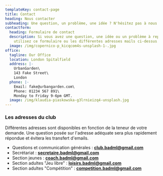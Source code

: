 ```yaml
---
templateKey: contact-page
title: Contact
heading: Nous contacter
subheading: Une question, un problème, une idée ? N'hésitez pas à nous contacter !
contactform:
  heading: Formulaire de contact
  description: Si vous avez une question, une idée ou un problème à reporter,
    utilisez ce formulaire ou les différentes adresses mails ci-dessus.
  image: /img/copernico-p_kicqcom4s-unsplash-1-.jpg
office:
  tagline: Our Office
  location: London Spitalfield
  address: |-
    UrbanGarden\
    143 Fake Street\
    London
  phone: |-
    Email: fake@urbangarden.com\
    Phone: 01234 567 891\
    Monday to Friday 9-6pm GMT.
  image: /img/klaudia-piaskowska-g3lrnieizq4-unsplash.jpg
---
```

### Les adresses du club

Différentes adresses sont disponibles en fonction de la teneur de votre demande. Une question posée sur l'adresse adéquate sera plus rapidement répondue et évitera les transfert d'emails.

* Questions et communication générales : **[club.badml@gmail.com](mailto:club.badml@gmail.com)**
* Secrétariat : **[secretaire.badml@gmail.com](mailto:secretaire.badml@gmail.com)**
* Section jeunes : **[coach.badml@gmail.com](mailto:coach.badml@gmail.com)**
* Section adultes "Jeu libre" : **[loisirs.badml@gmail.com](mailto:loisirs.badml@gmail.com)**
* Section adultes "Compétition" : **[competition.badml@gmail.com](mailto:competition.badml@gmail.com)**